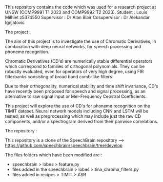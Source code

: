 This repository contains the code which was used for a research project at UNSW (COMP9991 T1 2023 and COMP9992 T2 2023).
Student : Louis Milhiet z5374550
Supervisor : Dr Alan Blair
Cosupervisor : Dr Alekandar Ignjatovic

The project :

The aim of this project is to investigate the use of Chromatic Derivatives, in combination with deep neural networks, for speech processing and phoneme recognition.

Chromatic Derivatives (CD's) are numerically stable differential operators which correspond to families of orthogonal polynomials. They can be robustly evaluated, even for operators of very high degree, using FIR filterbanks consisting of broad band comb-like filters.

Due to their orthogonality, numerical stability and time shift invariance, CD's have recently been proposed for speech and signal processing, as an alternative to raw signal input or Mel-Frequency Cepstral Coefficients.

This project will explore the use of CD's for phoneme recognition on the TIMIT dataset. Neural network models including CNN and LSTM will be tested; as well as preprocessing which may include just the raw CD components, and/or a spectrogram derived from their pairwise correlations.


The repository : 

This repository is a clone of the SpeechBrain repository --> https://github.com/speechbrain/speechbrain/tree/develop

The files folders which have been modified are :

- speechbrain > lobes > feature.py 
- files added in the speechbrain > lobes > tina_chroma_filters.py
- files added in recipes > TIMIT > ASR 

